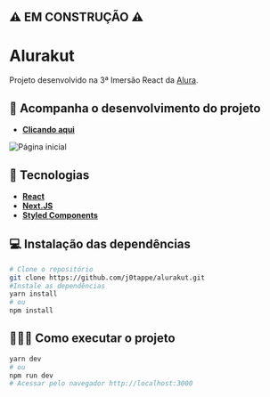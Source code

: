 ## ⚠️ EM CONSTRUÇÃO ⚠️

# Alurakut 

Projeto desenvolvido na 3ª Imersão React da [Alura](https://www.alura.com.br/).

## 🧩 Acompanha o desenvolvimento do projeto

- **[Clicando aqui](https://alurakut-smoky.vercel.app/)**

![Página inicial](https://user-images.githubusercontent.com/31297561/125619168-a7cce377-b844-4282-89b8-d9787538c40d.png)

## 🚀 Tecnologias
 - **[React](https://reactjs.org)**
 - **[Next.JS](https://nextjs.org/)**
 - **[Styled Components](https://styled-components.com/)**


## 💻 Instalação das dependências
```bash
# Clone o repositório
git clone https://github.com/j0tappe/alurakut.git
#Instale as dependências
yarn install
# ou
npm install
```

## 👨🏻‍💻 Como executar o projeto

```bash
yarn dev
# ou
npm run dev
# Acessar pelo navegador http://localhost:3000
```

